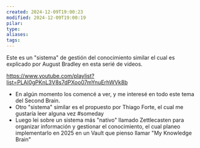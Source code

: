 ```yaml
---
created: 2024-12-09T19:00:23
modified: 2024-12-09T19:00:19
pilar: 
type: 
aliases: 
tags:
---
```


Este es un "sistema" de gestión del conocimiento similar el cual es explicado por August Bradley en esta serié de videos.

https://www.youtube.com/playlist?list=PLAl0gPKnL3V8s7dPXoo07mYnuErhWVk8b


- En algún momento los comencé a ver, y me interesé en todo este tema del Second Brain.
- Otro "sistema" similar es el propuesto por Thiago Forte, el cual me gustaría leer alguna vez #someday
- Luego lei sobre un sistema más "nativo" llamado Zettlecasten para organizar información y gestionar el conocimiento, el cual planeo implementarlo en 2025 en un Vault que pienso llamar "My Knowledge Brain"

